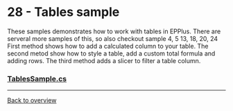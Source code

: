 ﻿# 28 - Tables sample
These samples demonstrates how to work with tables in EPPlus. There are serveral more samples of this, so also checkout sample 4, 5 13, 18, 20, 24
First method shows how to add a calculated column to your table. 
The second metod show how to style a table, add a custom total formula and adding rows.
The third method adds a slicer to filter a table column.
### [TablesSample.cs](TablesSample.cs)

---
[Back to overview](/Readme.md)